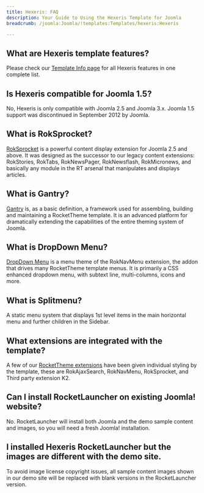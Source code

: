 ```yaml
---
title: Hexeris: FAQ
description: Your Guide to Using the Hexeris Template for Joomla
breadcrumb: /joomla:Joomla/!templates:Templates/hexeris:Hexeris

---
```


What are Hexeris template features?
-----
Please check our [Template Info page][features] for all Hexeris features in one complete list.

Is Hexeris compatible for Joomla 1.5?
-----
No, Hexeris is only compatible with Joomla 2.5 and Joomla 3.x. Joomla 1.5 support was discontinued in September 2012 by Joomla.

What is RokSprocket?
-----
[RokSprocket][roksprocket] is a powerful content display extension for Joomla 2.5 and above. It was designed as the successor to our legacy content extensions: RokStories, RokTabs, RokNewsPager, RokNewsflash, RokMicronews, and basically any module in the RT arsenal that manipulates and displays articles.

What is Gantry?
-----
[Gantry][gantry] is, as a basic definition, a framework used for assembling, building and maintaining a RocketTheme template. It is an advanced platform for dramatically extending the capabilities of the entire theming system of Joomla.

What is DropDown Menu?
-----
[DropDown Menu][dropdown] is a menu theme of the RokNavMenu extension, the addon that drives many RocketTheme template menus. It is primarily a CSS enhanced dropdown menu, with subtext line, multi-columns, icons and more.

What is Splitmenu?
-----
A static menu system that displays 1st level items in the main horizontal menu and further children in the Sidebar.

What extensions are integrated with the template?
-----
A few of our [RocketTheme extensions][extensions] have been given individual styling by the template, these are RokAjaxSearch, RokNavMenu, RokSprocket, and Third party extension K2.

Can I install RocketLauncher on existing Joomla! website?
-----
No. RocketLauncher will install both Joomla and the demo sample content and images, so you will need a fresh Joomla! installation.

I installed Hexeris RocketLauncher but the images are different with the demo site.
-----
To avoid image license copyright issues, all sample content images shown in our demo site will be replaced with blank versions in the RocketLauncher version.

[gantry]: http://gantry.org/
[features]: http://demo.rockettheme.com/joomla-templates/hexeris/features
[font]: http://www.fontsquirrel.com/fonts/ubuntu
[forum]: http://www.rockettheme.com/forum/joomla-template-hexeris
[roksprocket]: http://www.rockettheme.com/joomla/extensions/roksprocket
[dropdown]: http://demo.rockettheme.com/joomla-templates/hexeris/features/menu-options
[splitmenu]: http://demo.rockettheme.com/joomla-templates/hexeris/features/menu-options
[extensions]: http://demo.rockettheme.com/joomla-templates/hexeris/features/extensions